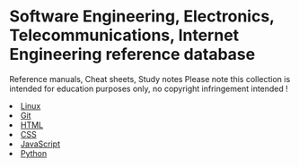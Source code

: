 # Software Engineering, Electronics, Telecommunications, Internet Engineering reference database
Reference manuals, Cheat sheets, Study notes 
Please note this collection is intended for education purposes only, no copyright infringement intended !

<li><a href="./Linux/index.html">Linux</a></li>
<li><a href="./Git/index.html">Git</a></li>
<li><a href="./HTML/index.html">HTML</a></li>
<li><a href="./CSS/index.html">CSS</a></li>
<li><a href="./JavaScript/index.html">JavaScript</a></li>
<li><a href="./Python/index.html">Python</a></li>

